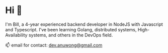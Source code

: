 # Hi 👋
I'm Bill, a 4-year experienced backend developer in NodeJS with Javascript and Typescript.
I've been learning Golang, distributed systems, High-Availability systems, and others in the DevOps field.

📫 email for contact: dev.anuwong@gmail.com
